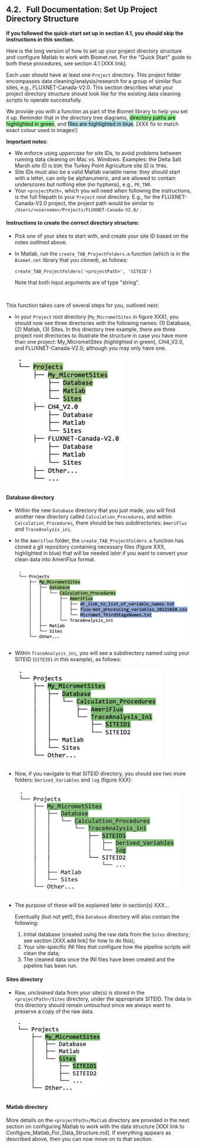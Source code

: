 ## 4.2. &nbsp; Full Documentation: Set Up Project Directory Structure

**If you followed the quick-start set up in section 4.1, you should skip the instructions in this section.** 

Here is the long version of how to set up your project directory structure and configure Matlab to work with Biomet.net. For the "Quick Start" guide to both these procedures, see section 4.1 [XXX link].

Each user should have at least one `Project` directory. This project folder encompasses data cleaning/analysis/research for a group of similar flux sites, e.g., FLUXNET-Canada-V2.0. This section describes what your project directory structure should look like for the existing data cleaning scripts to operate successfully. 

We provide you with a function as part of the Biomet library to help you set it up. Reminder that in the directory tree diagrams, <mark style="background-color: lightgreen">directory paths are highlighted in green</mark>, and <mark style="background-color: lightblue">files are highlighted in blue</mark>. [XXX fix to match exact colour used in images!]

**Important notes**: 
* We enforce using *uppercase* for site IDs, to avoid problems between running data cleaning on Mac vs. Windows. Examples: the Delta Salt Marsh site ID is `DSM`; the Turkey Point Agriculture site ID is `TPAG`.
* Site IDs *must* also be a valid Matlab variable name: they should start with a letter, can only be alphanumeric, and are allowed to contain underscores but nothing else (no hyphens), e.g., `PE_TNR`. 
* Your `<projectPath>`, which you will need when following the instructions, is the full filepath to your `Project` root directory. E.g., for the FLUXNET-Canada-V2.0 project, the project path would be similar to `/Users/<username>/Projects/FLUXNET-Canada-V2.0/` .

#### Instructions to create the correct directory structure:

* Pick *one* of your sites to start with, and create your site ID based on the notes outlined above. 

* In Matlab, run the `create_TAB_ProjectFolders.m` function (which is in the `Biomet.net` library that you cloned), as follows:
    ```
    create_TAB_ProjectFolders('<projectPath>', 'SITEID')    
    ```
    Note that both input arguments are of type "string". 

<br>

This function takes care of several steps for you, outlined next:

* In your `Project` root directory (`My_MicrometSites` in figure XXX), you should now see three directories with the following names: (1) Database, (2) Matlab, (3) Sites. In this directory tree example, there are three project root directories to illustrate the structure in case you have more than one project: My_MicrometSites (highlighted in green), CH4_V2.0, and FLUXNET-Canada-V2.0; although you may only have one. 

    <img src="images/directory_trees/DirectoryTree1.jpg" alt="DirectoryTree:ProjectDirectory&Subdirectories" width="300"/>


#### Database directory
* Within the new `Database` directory that you just made, you will find another new directory called `Calculation_Procedures`, and within `Calculation_Procedures`, there should be two subdirectories: `AmeriFlux` and `TraceAnalysis_ini`.
* In the `Ameriflux` folder, the `create_TAB_ProjectFolders.m` function has cloned a git repository containing necessary files (figure XXX, highlighted in blue) that will be needed later if you want to convert your clean data into AmeriFlux format.

    <img src="images/directory_trees/DirectoryTree2a.jpg" alt="DirectoryTree:DatabaseDirectory&Subdirectories" width="500"/>

* Within `TraceAnalysis_ini`, you will see a subdirectory named using your SITEID (`SITEID1` in this example), as follows:

    <img src="images/directory_trees/DirectoryTree2b.jpg" alt="DirectoryTree:DatabaseDirectory&Subdirectories" width="400"/>

* Now, if you navigate to that SITEID directory, you should see two more folders: `Derived_Variables` and `log` (figure XXX):

    <img src="images/directory_trees/DirectoryTree2c.jpg" alt="DirectoryTree:DatabaseDirectory&Subdirectories" width="450"/>
* The purpose of these will be explained later in section(s) XXX...

    Eventually (but not yet!), this `Database` directory will also contain the following:
    1. Initial database (created using the raw data from the `Sites` directory; see section [XXX add link] for how to do this);
    2. Your site-specific INI files that configure how the pipeline scripts will clean the data;
    3. The cleaned data once the INI files have been created and the pipeline has been run.


#### Sites directory
* Raw, *uncleaned* data from your site(s) is stored in the `<projectPath>/Sites` directory, under the appropriate SITEID. The data in this directory should remain *untouched* since we always want to preserve a copy of the raw data. 

    <img src="images/directory_trees/DirectoryTree3.jpg" alt="DirectoryTree:SitesDatabaseDirectory&Subdirectories" width="250"/>

#### Matlab directory
More details on the `<projectPath>/Matlab` directory are provided in the next section on configuring Matlab to work with the data structure [XXX link to Configure_Matlab_For_Data_Structure.md]. If everything appears as described above, then you can now move on to that section.